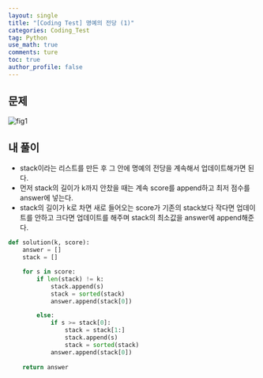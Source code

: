 ```yaml
---
layout: single
title: "[Coding Test] 명예의 전당 (1)"
categories: Coding_Test
tag: Python
use_math: true
comments: ture
toc: true
author_profile: false
---
```



## 문제

![fig1]({{site.url}}/images/2023-05-18-ct1/문제풀이.png)

## 내 풀이

* stack이라는 리스트를 만든 후 그 안에 명예의 전당을 계속해서 업데이트해가면 된다.
* 먼저 stack의 길이가 k까지 안찼을 때는 계속 score를 append하고 최저 점수를 answer에 넣는다.
* stack의 길이가 k로 차면 새로 들어오는 score가 기존의 stack보다 작다면 업데이트를 안하고 크다면 업데이트를 해주며 stack의 최소값을 answer에 append해준다.

```python
def solution(k, score):
    answer = []
    stack = []

    for s in score:
        if len(stack) != k:
            stack.append(s)
            stack = sorted(stack)
            answer.append(stack[0])

        else:
            if s >= stack[0]:
                stack = stack[1:]
                stack.append(s)
                stack = sorted(stack)
            answer.append(stack[0])
            
    return answer
```
